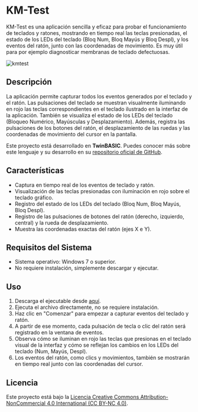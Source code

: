 # KM-Test

KM-Test es una aplicación sencilla y eficaz para probar el funcionamiento de teclados y ratones, mostrando en tiempo real las teclas presionadas, el estado de los LEDs del teclado (Bloq Num, Bloq Mayús y Bloq Despl), y los eventos del ratón, junto con las coordenadas de movimiento. Es muy útil para por ejemplo diagnosticar membranas de teclado defectuosas.

![kmtest](https://github.com/user-attachments/assets/24820d67-b332-420b-abb3-2dc1704985c4)

## Descripción

La aplicación permite capturar todos los eventos generados por el teclado y el ratón. Las pulsaciones del teclado se muestran visualmente iluminando en rojo las teclas correspondientes en el teclado ilustrado en la interfaz de la aplicación. También se visualiza el estado de los LEDs del teclado (Bloqueo Numérico, Mayúsculas y Desplazamiento). Además, registra las pulsaciones de los botones del ratón, el desplazamiento de las ruedas y las coordenadas de movimiento del cursor en la pantalla.

Este proyecto está desarrollado en **TwinBASIC**. Puedes conocer más sobre este lenguaje y su desarrollo en su [repositorio oficial de GitHub](https://github.com/twinbasic/twinbasic).

## Características

- Captura en tiempo real de los eventos de teclado y ratón.
- Visualización de las teclas presionadas con iluminación en rojo sobre el teclado gráfico.
- Registro del estado de los LEDs del teclado (Bloq Num, Bloq Mayús, Bloq Despl).
- Registro de las pulsaciones de botones del ratón (derecho, izquierdo, central) y la rueda de desplazamiento.
- Muestra las coordenadas exactas del ratón (ejes X e Y).

## Requisitos del Sistema

- Sistema operativo: Windows 7 o superior.
- No requiere instalación, simplemente descargar y ejecutar.

## Uso

1. Descarga el ejecutable desde [aquí](https://github.com/marcoslm/kmtest/raw/main/Build/kmtest_win32.exe).
2. Ejecuta el archivo directamente, no se requiere instalación.
3. Haz clic en "Comenzar" para empezar a capturar eventos del teclado y ratón.
4. A partir de ese momento, cada pulsación de tecla o clic del ratón será registrado en la ventana de eventos.
5. Observa cómo se iluminan en rojo las teclas que presionas en el teclado visual de la interfaz y cómo se reflejan los cambios en los LEDs del teclado (Num, Mayús, Despl).
6. Los eventos del ratón, como clics y movimientos, también se mostrarán en tiempo real junto con las coordenadas del cursor.

## Licencia

Este proyecto está bajo la [Licencia Creative Commons Attribution-NonCommercial 4.0 International (CC BY-NC 4.0)]([LICENSE](https://github.com/marcoslm/kmtest/raw/main/LICENSE)).

